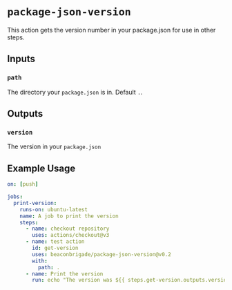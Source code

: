 # `package-json-version`

This action gets the version number in your package.json for use in other steps.

## Inputs

### `path`

The directory your `package.json` is in. Default `.`.

## Outputs

### `version`

The version in your `package.json`

## Example Usage

```yaml
on: [push]

jobs:
  print-version:
    runs-on: ubuntu-latest
    name: A job to print the version
    steps:
      - name: checkout repository
        uses: actions/checkout@v3
      - name: test action
        id: get-version
        uses: beaconbrigade/package-json-version@v0.2
        with:
          path: .
      - name: Print the version
        run: echo "The version was ${{ steps.get-version.outputs.version }}"
```
